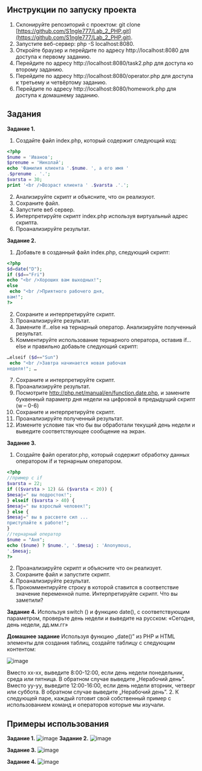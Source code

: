 ﻿## Инструкции по запуску проекта

1. Склонируйте репозиторий с проектом: git clone [https://github.com/S1ngle777/Lab_2_PHP.git](https://github.com/S1ngle777/Lab_2_PHP.git).
2. Запустите веб-сервер: php -S localhost:8080.
3. Откройте браузер и перейдите по адресу http://localhost:8080 для доступа к первому заданию.
4. Перейдите по адресу http://localhost:8080/task2.php для доступа ко второму заданию.
5. Перейдите по адресу http://localhost:8080/operator.php для доступа к третьему и четвёртому заданию.
6. Перейдите по адресу http://localhost:8080/homework.php для доступа к домашнему заданию.

## **Задания**

**Задание 1.**

1. Создайте файл index.php, который содержит
   следующий код:

```php
<?php
$nume = 'Иванов';
$prenume = 'Николай';
echo 'Фамилия клиента '.$nume. ', а его имя '
.$prenume . '.';
$varsta = 30;
print '<br />Возраст клиента ' .$varsta .'.';
```

2. Анализируйте скрипт и объясните, что он
   реализуют.
3. Сохраните файл.
4. Запустите веб сервер.
5. Интерпретируйте скрипт index.php используя
   виртуальный адрес скрипта.
6. Проанализируйте результат.

**Задание 2.**

1. Добавьте в созданный файл index.php,
   следующий скрипт:

```php
<?php
$d=date("D");
if ($d=="Fri")
echo "<br />Хороших вам выходных!";
else
 echo "<br />Приятного рабочего дня,
вам!";
?>
```

2. Сохраните и интерпретируйте скрипт.
3. Проанализируйте результат.
4. Замените if…else на тернарный оператор.
   Анализируйте полученный результат.
5. Комментируйте использование тернарного
   оператора, оставив if…else и правильно
   добавьте следующий скрипт:

```php
…elseif ($d=="Sun")
 echo "<br />Завтра начинается новая рабочая
неделя!"; …
```

7. Сохраните и интерпретируйте скрипт.
8. Проанализируйте результат.
9. Посмотрите
   http://php.net/manual/en/function.date.php, и
   замените буквенный параметр дня недели
   на цифровой в предыдущий скрипт (w – 0-6)
10. Сохраните и интерпретируйте скрипт.
11. Проанализируйте полученный результат.
12. Измените условие так что бы вы обработали
    текущий день недели и выведите
    соответствующее сообщение на экран.

**Задание 3.**

1. Создайте файл operator.php, который
   содержит обработку данных оператором if и
   тернарным оператором.

```php
<?php
//пример с if
$varsta = 22;
if (($varsta > 12) && ($varsta < 20)) {
$mesaj=" вы подросток!";
} elseif ($varsta > 40) {
$mesaj=" вы взрослый человек!";
} else {
$mesaj=" вы в рассвете сил ...
приступайте к работе!";
}
//тернарный оператор
$nume = "Аня";
echo ($nume) ? $nume.', '.$mesaj : 'Anonymous,
'.$mesaj;
?>
```

2. Проанализируйте скрипт и объясните что он
   реализует.
3. Сохраните файл и запустите скрипт.
4. Проанализируйте результат.
5. Прокомментируйте строку в которой ставится
   в соответствие значение переменной nume.
   Интерпретируйте скрипт. Что вы заметили?

**Задание 4.**
Используя switch () и функцию date(), с
соответствующим параметром, проверьте
день недели и выведите на русском:
«Сегодня, день недели, дд.мм.гг»

**Домашнее задание**
Используя функцию „date()” из PHP и HTML
элементы для создания таблиц, создайте
таблицу с следующим контентом:

![image](https://github.com/S1ngle777/Lab_2_PHP/assets/128795707/9b865f29-8819-4c2d-a518-044f45fb0bb3)

Вместо xx-xx, выведите 8:00-12:00, если день
недели понедельник, среда или пятница. В
обратном случае выведите „Нерабочий день”.
Вместо yy-yy, выведите 12:00-16:00, если день
недели вторник, четверг или суббота. В
обратном случае выведите „Нерабочий день”. 2. К следующей паре, каждый готовит свой
собственный пример с использованием
команд и операторов которые мы изучали.

## Примеры использования
**Задание 1.**
![image](https://github.com/Salam4ik666/lab2_php/assets/159524637/c601f395-b47c-44cd-84be-aad694e9f08c)
**Задание 2.**
![image](https://github.com/Salam4ik666/lab2_php/assets/159524637/370d0e26-494d-4d7d-8ec0-e0b35e88f515)

**Задание 3.**
![image](https://github.com/Salam4ik666/lab2_php/assets/159524637/216d86b1-fedc-45fe-956e-2567c5c75298)

**Задание 4.**
![image](https://github.com/Salam4ik666/lab2_php/assets/159524637/ca09467e-c88c-4d2e-9ff7-98ff4cf63c8f)
